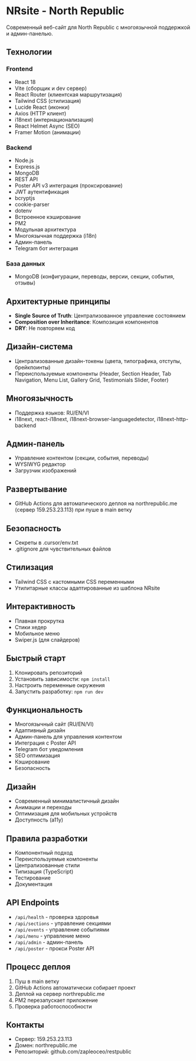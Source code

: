 # NRsite - North Republic

Современный веб-сайт для North Republic с многоязычной поддержкой и админ-панелью.

## Технологии

### Frontend
- React 18
- Vite (сборщик и dev сервер)
- React Router (клиентская маршрутизация)
- Tailwind CSS (стилизация)
- Lucide React (иконки)
- Axios (HTTP клиент)
- i18next (интернационализация)
- React Helmet Async (SEO)
- Framer Motion (анимации)

### Backend
- Node.js
- Express.js
- MongoDB
- REST API
- Poster API v3 интеграция (проксирование)
- JWT аутентификация
- bcryptjs
- cookie-parser
- dotenv
- Встроенное кэширование
- PM2
- Модульная архитектура
- Многоязычная поддержка (i18n)
- Админ-панель
- Telegram бот интеграция

### База данных
- MongoDB (конфигурации, переводы, версии, секции, события, отзывы)

## Архитектурные принципы

- **Single Source of Truth**: Централизованное управление состоянием
- **Composition over Inheritance**: Композиция компонентов
- **DRY**: Не повторяем код

## Дизайн-система

- Централизованные дизайн-токены (цвета, типографика, отступы, брейкпоинты)
- Переиспользуемые компоненты (Header, Section Header, Tab Navigation, Menu List, Gallery Grid, Testimonials Slider, Footer)

## Многоязычность

- Поддержка языков: RU/EN/VI
- i18next, react-i18next, i18next-browser-languagedetector, i18next-http-backend

## Админ-панель

- Управление контентом (секции, события, переводы)
- WYSIWYG редактор
- Загрузчик изображений

## Развертывание

- GitHub Actions для автоматического деплоя на northrepublic.me (сервер 159.253.23.113) при пуше в main ветку

## Безопасность

- Секреты в .cursor/env.txt
- .gitignore для чувствительных файлов

## Стилизация

- Tailwind CSS с кастомными CSS переменными
- Утилитарные классы адаптированные из шаблона NRsite

## Интерактивность

- Плавная прокрутка
- Стики хедер
- Мобильное меню
- Swiper.js (для слайдеров)

## Быстрый старт

1. Клонировать репозиторий
2. Установить зависимости: `npm install`
3. Настроить переменные окружения
4. Запустить разработку: `npm run dev`

## Функциональность

- Многоязычный сайт (RU/EN/VI)
- Адаптивный дизайн
- Админ-панель для управления контентом
- Интеграция с Poster API
- Telegram бот уведомления
- SEO оптимизация
- Кэширование
- Безопасность

## Дизайн

- Современный минималистичный дизайн
- Анимации и переходы
- Оптимизация для мобильных устройств
- Доступность (a11y)

## Правила разработки

- Компонентный подход
- Переиспользуемые компоненты
- Централизованные стили
- Типизация (TypeScript)
- Тестирование
- Документация

## API Endpoints

- `/api/health` - проверка здоровья
- `/api/sections` - управление секциями
- `/api/events` - управление событиями
- `/api/menu` - управление меню
- `/api/admin` - админ-панель
- `/api/poster` - прокси Poster API

## Процесс деплоя

1. Пуш в main ветку
2. GitHub Actions автоматически собирает проект
3. Деплой на сервер northrepublic.me
4. PM2 перезапускает приложение
5. Проверка работоспособности

## Контакты

- Сервер: 159.253.23.113
- Домен: northrepublic.me
- Репозиторий: github.com/zapleoceo/restpublic